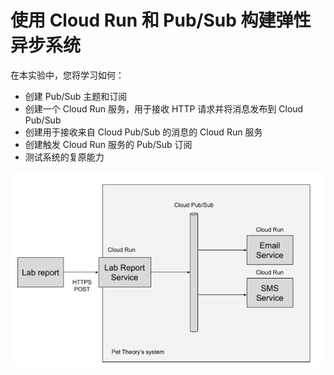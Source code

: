 # 使用 Cloud Run 和 Pub/Sub 构建弹性异步系统
在本实验中，您将学习如何：
* 创建 Pub/Sub 主题和订阅
* 创建一个 Cloud Run 服务，用于接收 HTTP 请求并将消息发布到 Cloud Pub/Sub
* 创建用于接收来自 Cloud Pub/Sub 的消息的 Cloud Run 服务
* 创建触发 Cloud Run 服务的 Pub/Sub 订阅
* 测试系统的复原能力

![](../images/GSP650-001.png)